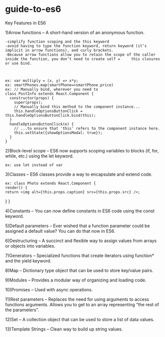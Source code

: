 # guide-to-es6

Key Features in ES6


1)Arrow functions – A short-hand version of an anonymous function.
    
    -simplify function scoping and the this keyword
    -avoid having to type the function keyword, return keyword (it’s implicit in arrow functions), and curly brackets.
    -Because arrow functions allow you to retain the scope of the caller inside the function, you don’t need to create self =     this closures or use bind.
    


    ex: var multiply = (x, y) => x*y;
    ex: smartPhones.map(smartPhone=>smartPhone.price)
    ex: // Manually bind, wherever you need to
    class PostInfo extends React.Component {
      constructor(props) {
        super(props);
        // Manually bind this method to the component instance...
        this.handleOptionsButtonClick = this.handleOptionsButtonClick.bind(this);
      }
      handleOptionsButtonClick(e) {
        // ...to ensure that 'this' refers to the component instance here.
        this.setState({showOptionsModal: true});
      }
    }


2)Block-level scope – ES6 now supports scoping variables to blocks (if, for, while, etc.) using the let keyword.

    ex: use let instead of var 

3)Classes – ES6 classes provide a way to encapsulate and extend code.

    ex: class Photo extends React.Component {
    render() {
    return <img alt={this.props.caption} src={this.props.src} />;
  }
}

4)Constants – You can now define constants in ES6 code using the const keyword.

5)Default parameters – Ever wished that a function parameter could be assigned a default value? You can do that now in ES6.

6)Destructuring – A succinct and flexible way to assign values from arrays or objects into variables.

7)Generators – Specialized functions that create iterators using function* and the yield keyword.

8)Map – Dictionary type object that can be used to store key/value pairs.

9)Modules – Provides a modular way of organizing and loading code.

10)Promises – Used with async operations.

11)Rest parameters – Replaces the need for using arguments to access functions arguments. Allows you to get to an array representing “the rest of the parameters”.

12)Set – A collection object that can be used to store a list of data values.

13)Template Strings – Clean way to build up string values.
